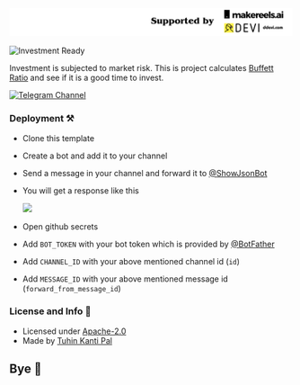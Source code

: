 [![Supported By](https://raw.githubusercontent.com/tuhinpal/tuhinpal/master/supported-by-banner.svg)](https://ddevi.com/?utm_source=tuhin_github_investment_ready)


![Investment Ready](https://firebasestorage.googleapis.com/v0/b/cdn-tuhin.appspot.com/o/16530525593qxn?alt=media&token=34c64ea6-7341-41bb-abda-5711bdd100d5)

Investment is subjected to market risk. This is project calculates [Buffett Ratio](https://en.wikipedia.org/wiki/Buffett_indicator) and see if it is a good time to invest.

[![Telegram Channel](https://shields.io/badge/Channel-Investment--Ready-orange?logo=telegram&style=for-the-badge)](https://t.me/t_vest)

### Deployment ⚒️

- Clone this template
- Create a bot and add it to your channel
- Send a message in your channel and forward it to [@ShowJsonBot](https://telegram.me/ShowJsonBot)
- You will get a response like this

  ![](https://firebasestorage.googleapis.com/v0/b/cdn-tuhin.appspot.com/o/1653053474s9u2?alt=media&token=7e5b094d-0978-4a37-ad03-bf0972275356)

- Open github secrets
- Add `BOT_TOKEN` with your bot token which is provided by [@BotFather](https://telegram.me/botfather)
- Add `CHANNEL_ID` with your above mentioned channel id (`id`)
- Add `MESSAGE_ID` with your above mentioned message id (`forward_from_message_id`)

### License and Info 📝

- Licensed under [Apache-2.0](https://github.com/tuhinpal/investment-ready/blob/master/LICENSE)
- Made by [Tuhin Kanti Pal](https://github.com/tuhinpal)

## Bye 👋

